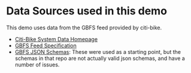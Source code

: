 # Data Sources used in this demo

This demo uses data from the GBFS feed provided by citi-bike.

- [Citi-Bike System Data Homepage](https://www.citibikenyc.com/system-data)
- [GBFS Feed Specification](https://github.com/NABSA/gbfs)
- [GBFS JSON Schemas](https://github.com/MobilityData/gbfs-json-schema): These were used as a starting point, but the schemas in that repo are not actually valid json schemas, and have a number of issues.